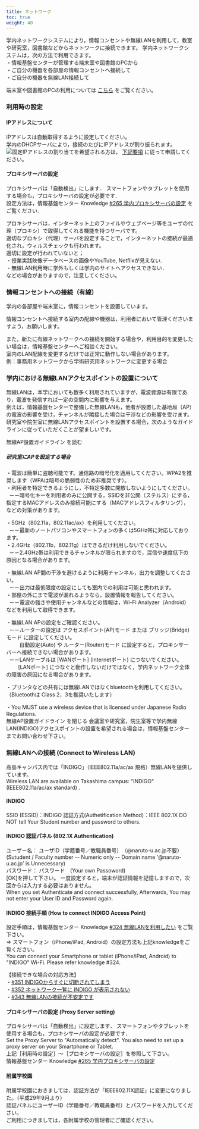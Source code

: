 ```yaml
---
title: ネットワーク
toc: true
weight: 40
---
```

 学内ネットワークシステムにより，情報コンセントや無線LANを利用して，教室や研究室，図書館などからネットワークに接続できます。
 学内ネットワークシステムは，次の方法で利用できます。  
 ・情報基盤センターが管理する端末室や図書館のPCから  
 ・ご自分の機器を各部屋の情報コンセントへ接続して  
 ・ご自分の機器を無線LAN接続して
 
端末室や図書館のPCの利用については [こちら](./pc-room.html#use) をご覧ください。

### 利用時の設定
#### IPアドレスについて
 IPアドレスは自動取得するように設定してください。  
 学内のDHCPサーバにより，接続のたびにIPアドレスが割り振られます。  
![](./img/icon-exclamation.png)固定IPアドレスの割り当てを希望される方は， [下記要項](#ip-address) に従って申請してください。
 
#### プロキシサーバの設定
 プロキシサーバは「自動検出」にします．
 スマートフォンやタブレットを使用する場合も，プロキシサーバの設定が必要です．  
 設定方法は，情報基盤センター Knowledge  [#265 学内プロキシサーバの設定](https://www.naruto-u.ac.jp/center/it/knowledge/open.knowledge/view/265?offset=0&keyword=プロキシ)  をご覧ください．
 
 プロキシサーバは，インターネット上のファイルやウェブページ等をユーザの代理（プロキシ）で取得してくれる機能を持つサーバです。  
 適切なプロキシ（代理）サーバを設定することで，インターネットの接続が最適化され，ウィルスチェックも行われます。  
 適切に設定が行われていないと；  
 ・授業実践映像データベースの画像やYouTube, Netflixが見えない.  
 ・無線LAN利用時に学外もしくは学内のサイトへアクセスできない．  
 などの場合がありますので，注意してください。
 
 
### 情報コンセントへの接続（有線）
 学内の各部屋や端末室に，情報コンセントを設置しています。
 
 情報コンセントへ接続する室内の配線や機器は，利用者において管理くださいますよう，お願いします。
 
 また，新たに有線ネットワークへの接続を開始する場合や，利用目的を変更したい場合は，情報基盤センターへご相談ください。  
 室内のLAN配線を変更するだけでは正常に動作しない場合があります。  
 例：事務用ネットワークから学術研究用ネットワークに変更する場合
 
 
### 学内における無線LANアクセスポイントの設置について
 無線LANは，本学においても数多く利用されていますが，電波資源は有限であり，電波を発信すれば一定の空間内に影響を与えます。  
 例えば，情報基盤センターで整備した無線LANも，他者が設置した基地局（AP）の電波の影響を受け，チャンネルが隣接した場合は干渉などの影響を受けます。  
 研究室や院生室に無線LANアクセスポイントを設置する場合，次のようなガイドラインに従っていただくことが望ましいです。
 
無線AP設置ガイドライン を読む
##### 研究室にAPを設定する場合
 ・電波は簡単に盗聴可能です。通信路の暗号化を適用してください。WPA2を推奨します（WPAは暗号の脆弱性のため非推奨です）。  
 ・利用者を特定できるようにし，不特定多数に開放しないようにしてください。  
   －－暗号化キーを利用者のみに公開する，SSIDを非公開（ステルス）にする，指定するMACアドレスのみ接続可能にする（MACアドレスフィルタリング），などの対策があります。  
  
 ・5GHz（802.11a，802.11ac/ax）を利用してください。  
   －－最新のノートパソコンやスマートフォンの多くは5GHz帯に対応しております。  
 ・2.4GHz（802.11b，802.11g）はできるだけ利用しないでください。  
   －－2.4GHz帯は利用できるチャンネルが限られますので，混信や速度低下の原因となる場合があります。  
  
 ・無線LAN AP間の干渉を避けるように利用チャンネル，出力を調整してください。  
   －－出力は最低限度の設定にしても室内での利用は可能と思われます。  
 ・部屋の外にまで電波が漏れるようなら，設置情報を報告してください。  
   －－電波の強さや使用チャンネルなどの情報は，Wi-Fi Analyzer（Android）などを利用して取得できます。  
  
 ・無線LAN APの設定をご確認ください。  
   －－ルーターの設定は アクセスポイント(AP)モード または ブリッジ(Bridge)モード に設定してください。  
   　　自動設定(Auto) や ルーター(Router)モード に設定すると，プロキシサーバーへ接続できない場合があります。  
   －－LANケーブルは [WANポート] (Internetポート) につないでください。  
  　　[LANポート] につなぐと動作しないだけではなく，学内ネットワーク全体の障害の原因になる場合があります。  
  
 ・プリンタなどの共有には無線LANではなくbluetoothを利用してください。（Bluetoothは Class 2，3を推奨いたします）  
  
 ・You MUST use a wireless device that is licensed under Japanese Radio Regulations.  
無線AP設置ガイドライン を閉じる
 会議室や研究室，院生室等で学内無線LAN(INDIGO)アクセスポイントの設置を希望される場合は，情報基盤センターまでお問い合わせ下さい。
 
 
### 無線LANへの接続 (Connect to Wireless LAN)
 高島キャンパス内では「INDIGO」（IEEE802.11a/ac/ax 規格）無線LANを提供しています。  
 Wireless LAN are available on Takashima campus: "INDIGO" (IEEE802.11a/ac/ax standard) .  
#### INDIGO
SSID (ESSID)：INDIGO
認証方式(Authetification Method)：IEEE 802.1X
DO NOT tell Your Student number and password to others.  
#### INDIGO 認証パネル (802.1X Authentication)
 ユーザー名： ユーザID（学籍番号／教職員番号）　（@naruto-u.ac.jp不要）  
 (Sutudent / Faculty number -- Numeric only -- Domain name '@naruto-u.ac.jp' is Unnecessary)  
 パスワード： パスワード　(Your own Passoword)  
 [OK]を押して下さい。
 一度設定すると，端末が認証情報を記憶しますので，次回からは入力する必要はありません。  
 When you set Authenticate and connect successfully, Afterwards, You may not enter your User ID and Password again.
 
#### INDIGO 接続手順 (How to connect INDIGO Access Point)
設定手順は，情報基盤センター Knowledge  [#324 無線LANを利用したい](https://www.naruto-u.ac.jp/center/it/knowledge/open.knowledge/view/324) をご覧下さい。  
 ⇒ スマートフォン（iPhone/iPad, Android）の設定方法も上記knowledgeをご覧ください。  
 You can connect your Smartphone or tablet (iPhone/iPad, Android) to "INDIGO" Wi-Fi. Please refer knowledge #324.
 
【接続できな場合の対応方法】  
 ・[#351 INDIGOからすぐに切断されてしまう](./knowledge/open.knowledge/view/351)  
 ・[#352 ネットワーク一覧に INDIGO が表示されない](./knowledge/open.knowledge/view/352)  
 ・[#343 無線LANの接続が不安定です](./knowledge/open.knowledge/view/343)
#### プロキシサーバの設定 (Proxy Server setting)
 プロキシサーバは「自動検出」に設定します．
 スマートフォンやタブレットを使用する場合も，プロキシサーバの設定が必要です．  
 Set the Proxy Server to "Automatically detect". You also need to set up a proxy server on your Smartphone or Tablet.  
 上記［利用時の設定］～［プロキシサーバの設定］を参照して下さい。  
 情報基盤センター Knowledge  [#265 学内プロキシサーバの設定](https://www.naruto-u.ac.jp/center/it/knowledge/open.knowledge/view/265)  
#### 附属学校園
 附属学校園におきましては，認証方法が「IEEE802.11X認証」に変更になりました。（平成29年9月より）  
 認証パネルにユーザーID（学籍番号／教職員番号）とパスワードを入力してください。  
 ご利用につきましては，各附属学校の管理者にご確認ください。
 
 

